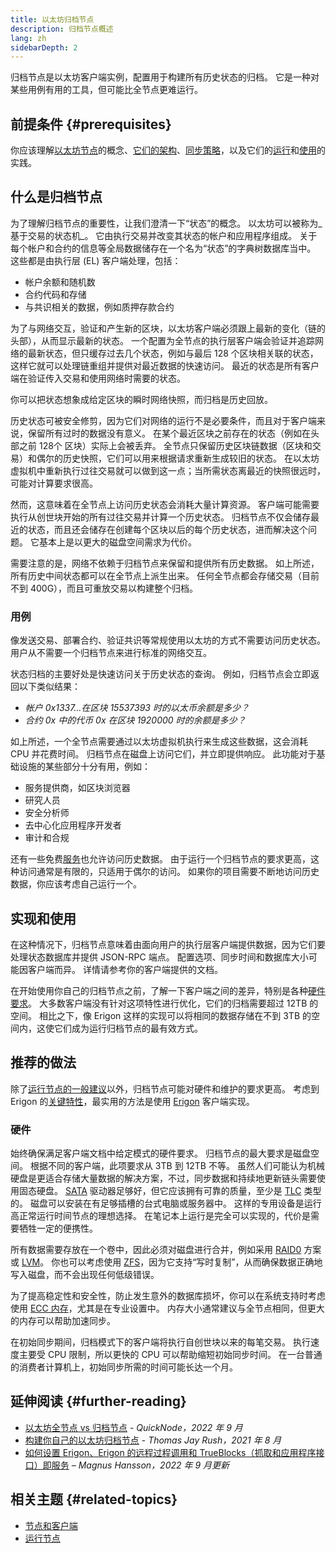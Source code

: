 ```yaml
---
title: 以太坊归档节点
description: 归档节点概述
lang: zh
sidebarDepth: 2
---
```


归档节点是以太坊客户端实例，配置用于构建所有历史状态的归档。 它是一种对某些用例有用的工具，但可能比全节点更难运行。

## 前提条件 {#prerequisites}

你应该理解[以太坊节点](/developers/docs/nodes-and-clients/)的概念、[它们的架构](/developers/docs/nodes-and-clients/node-architecture/)、[同步策略](/developers/docs/nodes-and-clients/#sync-modes)，以及它们的[运行](/developers/docs/nodes-and-clients/run-a-node/)和[使用](/developers/docs/apis/json-rpc/)的实践。

## 什么是归档节点

为了理解归档节点的重要性，让我们澄清一下“状态”的概念。 以太坊可以被称为_基于交易的状态机_。 它由执行交易并改变其状态的帐户和应用程序组成。 关于每个帐户和合约的信息等全局数据储存在一个名为“状态”的字典树数据库当中。 这些都是由执行层 (EL) 客户端处理，包括：

- 帐户余额和随机数
- 合约代码和存储
- 与共识相关的数据，例如质押存款合约

为了与网络交互，验证和产生新的区块，以太坊客户端必须跟上最新的变化（链的头部），从而显示最新的状态。 一个配置为全节点的执行层客户端会验证并追踪网络的最新状态，但只缓存过去几个状态，例如与最后 128 个区块相关联的状态，这样它就可以处理链重组并提供对最近数据的快速访问。 最近的状态是所有客户端在验证传入交易和使用网络时需要的状态。

你可以把状态想象成给定区块的瞬时网络快照，而归档是历史回放。

历史状态可被安全修剪，因为它们对网络的运行不是必要条件，而且对于客户端来说，保留所有过时的数据没有意义。 在某个最近区块之前存在的状态（例如在头部之前 128个 区块）实际上会被丢弃。 全节点只保留历史区块链数据（区块和交易）和偶尔的历史快照，它们可以用来根据请求重新生成较旧的状态。 在以太坊虚拟机中重新执行过往交易就可以做到这一点；当所需状态离最近的快照很远时，可能对计算要求很高。

然而，这意味着在全节点上访问历史状态会消耗大量计算资源。 客户端可能需要执行从创世块开始的所有过往交易并计算一个历史状态。 归档节点不仅会储存最近的状态，而且还会储存在创建每个区块以后的每个历史状态，进而解决这个问题。 它基本上是以更大的磁盘空间需求为代价。

需要注意的是，网络不依赖于归档节点来保留和提供所有历史数据。 如上所述，所有历史中间状态都可以在全节点上派生出来。 任何全节点都会存储交易（目前不到 400G），而且可重放交易以构建整个归档。

### 用例

像发送交易、部署合约、验证共识等常规使用以太坊的方式不需要访问历史状态。 用户从不需要一个归档节点来进行标准的网络交互。

状态归档的主要好处是快速访问关于历史状态的查询。 例如，归档节点会立即返回以下类似结果：

- _帐户 0x1337…在区块 15537393 时的以太币余额是多少？_
- _合约 0x 中的代币 0x 在区块 1920000 时的余额是多少？_

如上所述，一个全节点需要通过以太坊虚拟机执行来生成这些数据，这会消耗 CPU 并花费时间。 归档节点在磁盘上访问它们，并立即提供响应。 此功能对于基础设施的某些部分十分有用，例如：

- 服务提供商，如区块浏览器
- 研究人员
- 安全分析师
- 去中心化应用程序开发者
- 审计和合规

还有一些免费[服务](/developers/docs/nodes-and-clients/nodes-as-a-service/)也允许访问历史数据。 由于运行一个归档节点的要求更高，这种访问通常是有限的，只适用于偶尔的访问。 如果你的项目需要不断地访问历史数据，你应该考虑自己运行一个。

## 实现和使用

在这种情况下，归档节点意味着由面向用户的执行层客户端提供数据，因为它们要处理状态数据库并提供 JSON-RPC 端点。 配置选项、同步时间和数据库大小可能因客户端而异。 详情请参考你的客户端提供的文档。

在开始使用你自己的归档节点之前，了解一下客户端之间的差异，特别是各种[硬件要求](/developers/docs/nodes-and-clients/run-a-node/#requirements)。 大多数客户端没有针对这项特性进行优化，它们的归档需要超过 12TB 的空间。 相比之下，像 Erigon 这样的实现可以将相同的数据存储在不到 3TB 的空间内，这使它们成为运行归档节点的最有效方式。

## 推荐的做法

除了[运行节点的一般建议](/developers/docs/nodes-and-clients/run-a-node/)以外，归档节点可能对硬件和维护的要求更高。 考虑到 Erigon 的[关键特性](https://github.com/ledgerwatch/erigon#key-features)，最实用的方法是使用 [Erigon](/developers/docs/nodes-and-clients/#erigon) 客户端实现。

### 硬件

始终确保满足客户端文档中给定模式的硬件要求。 归档节点的最大要求是磁盘空间。 根据不同的客户端，此项要求从 3TB 到 12TB 不等。 虽然人们可能认为机械硬盘是更适合存储大量数据的解决方案，不过，同步数据和持续地更新链头需要使用固态硬盘。 [SATA](https://www.cleverfiles.com/help/sata-hard-drive.html) 驱动器足够好，但它应该拥有可靠的质量，至少是 [TLC](https://blog.synology.com/tlc-vs-qlc-ssds-what-are-the-differences) 类型的。 磁盘可以安装在有足够插槽的台式电脑或服务器中。 这样的专用设备是运行高正常运行时间节点的理想选择。 在笔记本上运行是完全可以实现的，代价是需要牺牲一定的便携性。

所有数据需要存放在一个卷中，因此必须对磁盘进行合并，例如采用 [RAID0](https://en.wikipedia.org/wiki/Standard_RAID_levels#RAID_0) 方案或 [LVM](https://web.mit.edu/rhel-doc/5/RHEL-5-manual/Deployment_Guide-en-US/ch-lvm.html)。 你也可以考虑使用 [ZFS](https://en.wikipedia.org/wiki/ZFS)，因为它支持“写时复制”，从而确保数据正确地写入磁盘，而不会出现任何低级错误。

为了提高稳定性和安全性，防止发生意外的数据库损坏，你可以在系统支持时考虑使用 [ECC 内存](https://en.wikipedia.org/wiki/ECC_memory)，尤其是在专业设置中。 内存大小通常建议与全节点相同，但更大的内存可以帮助加速同步。

在初始同步期间，归档模式下的客户端将执行自创世块以来的每笔交易。 执行速度主要受 CPU 限制，所以更快的 CPU 可以帮助缩短初始同步时间。 在一台普通的消费者计算机上，初始同步所需的时间可能长达一个月。

## 延伸阅读 {#further-reading}

- [以太坊全节点 vs 归档节点](https://www.quicknode.com/guides/infrastructure/ethereum-full-node-vs-archive-node) - _QuickNode，2022 年 9 月_
- [构建你自己的以太坊归档节点](https://tjayrush.medium.com/building-your-own-ethereum-archive-node-72c014affc09) - _Thomas Jay Rush，2021 年 8 月_
- [如何设置 Erigon、Erigon 的远程过程调用和 TrueBlocks（抓取和应用程序接口）即服务](https://magnushansson.xyz/blog_posts/crypto_defi/2022-01-10-Erigon-Trueblocks) _– Magnus Hansson，2022 年 9 月更新_

## 相关主题 {#related-topics}

- [节点和客户端](/developers/docs/nodes-and-clients/)
- [运行节点](/developers/docs/nodes-and-clients/run-a-node/)
